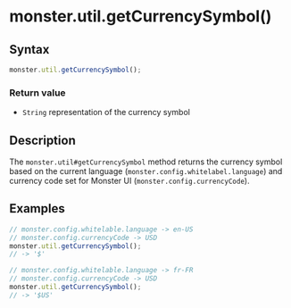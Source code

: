 # monster.util.getCurrencySymbol()

## Syntax
```javascript
monster.util.getCurrencySymbol();
```
### Return value
* `String` representation of the currency symbol

## Description
The `monster.util#getCurrencySymbol` method returns the currency symbol based on the current language (`monster.config.whitelabel.language`) and currency code set for Monster UI (`monster.config.currencyCode`).

## Examples
```javascript
// monster.config.whitelable.language -> en-US
// monster.config.currencyCode -> USD
monster.util.getCurrencySymbol();
// -> '$'

// monster.config.whitelable.language -> fr-FR
// monster.config.currencyCode -> USD
monster.util.getCurrencySymbol();
// -> '$US'
```
